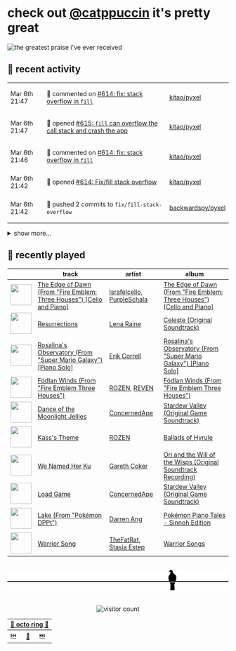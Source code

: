 # check out [@catppuccin](https://github.com/catppuccin) it's pretty great

![the greatest praise i've ever received](https://github.com/user-attachments/assets/ad888e4f-7a22-4eac-85a7-744eacd8eb46)

## 📅 recent activity

<!-- SCRIPT:REPLACE:GITHUB -->
<table>
<tbody>
<tr>
<td><span title='2025-03-06T21:47:45+00:00'>Mar 6th 21:47</span></td>
<td>

💬 commented on [#614: fix: stack overflow in `fill`](https://github.com/kitao/pyxel/pull/614)

</td>
<td>

[kitao/pyxel](https://github.com/kitao/pyxel)

</td>
</tr>
<tr>
<td><span title='2025-03-06T21:47:06+00:00'>Mar 6th 21:47</span></td>
<td>

📢 opened [#615: `fill` can overflow the call stack and crash the app](https://github.com/kitao/pyxel/issues/615)

</td>
<td>

[kitao/pyxel](https://github.com/kitao/pyxel)

</td>
</tr>
<tr>
<td><span title='2025-03-06T21:46:25+00:00'>Mar 6th 21:46</span></td>
<td>

💬 commented on [#614: fix: stack overflow in `fill`](https://github.com/kitao/pyxel/pull/614)

</td>
<td>

[kitao/pyxel](https://github.com/kitao/pyxel)

</td>
</tr>
<tr>
<td><span title='2025-03-06T21:42:49+00:00'>Mar 6th 21:42</span></td>
<td>

🚀 opened [#614: Fix/fill stack overflow](https://github.com/kitao/pyxel/pull/614)

</td>
<td>

[kitao/pyxel](https://github.com/kitao/pyxel)

</td>
</tr>
<tr>
<td><span title='2025-03-06T21:42:00+00:00'>Mar 6th 21:42</span></td>
<td>

🚢 pushed 2 commits to `fix/fill-stack-overflow`

</td>
<td>

[backwardspy/pyxel](https://github.com/backwardspy/pyxel)

</td>
</tr>
</tbody>
</table>

<details>
<summary>show more...</summary>
<table>
<tbody>
<tr>
<td><span title='2025-03-06T21:40:03+00:00'>Mar 6th 21:40</span></td>
<td>

🚢 pushed 2 commits to `fix/fill-stack-overflow`

</td>
<td>

[backwardspy/pyxel](https://github.com/backwardspy/pyxel)

</td>
</tr>
<tr>
<td><span title='2025-03-06T21:36:01+00:00'>Mar 6th 21:36</span></td>
<td>

🚢 pushed 1 commit to `fix/fill-stack-overflow`

</td>
<td>

[backwardspy/pyxel](https://github.com/backwardspy/pyxel)

</td>
</tr>
<tr>
<td><span title='2025-03-04T22:48:17+00:00'>Mar 4th 22:48</span></td>
<td>

⭐ starred a repository

</td>
<td>

[GarrettGunnell/Acerola-Compute](https://github.com/GarrettGunnell/Acerola-Compute)

</td>
</tr>
<tr>
<td><span title='2025-03-03T22:43:49+00:00'>Mar 3rd 22:43</span></td>
<td>

🎉 closed [#107: feat: auto-sync upstream palettes](https://github.com/catppuccin/python/pull/107)

</td>
<td>

[catppuccin/python](https://github.com/catppuccin/python)

</td>
</tr>
<tr>
<td><span title='2025-03-03T22:43:50+00:00'>Mar 3rd 22:43</span></td>
<td>

🚢 pushed 1 commit to `main`

</td>
<td>

[catppuccin/python](https://github.com/catppuccin/python)

</td>
</tr>
<tr>
<td><span title='2025-03-03T22:43:45+00:00'>Mar 3rd 22:43</span></td>
<td>

🔍 reviewed [#107: feat: auto-sync upstream palettes](https://github.com/catppuccin/python/pull/107)

</td>
<td>

[catppuccin/python](https://github.com/catppuccin/python)

</td>
</tr>
<tr>
<td><span title='2025-03-03T22:41:23+00:00'>Mar 3rd 22:41</span></td>
<td>

🚢 pushed 1 commit to `main`

</td>
<td>

[catppuccin/python](https://github.com/catppuccin/python)

</td>
</tr>
<tr>
<td><span title='2025-03-03T22:36:41+00:00'>Mar 3rd 22:36</span></td>
<td>

🚢 pushed 1 commit to `main`

</td>
<td>

[catppuccin/python](https://github.com/catppuccin/python)

</td>
</tr>
<tr>
<td><span title='2025-03-03T22:34:48+00:00'>Mar 3rd 22:34</span></td>
<td>

🚢 pushed 1 commit to `main`

</td>
<td>

[catppuccin/python](https://github.com/catppuccin/python)

</td>
</tr>
<tr>
<td><span title='2025-03-03T22:34:47+00:00'>Mar 3rd 22:34</span></td>
<td>

🎉 closed [#105: ci: add palette sync workflow](https://github.com/catppuccin/python/pull/105)

</td>
<td>

[catppuccin/python](https://github.com/catppuccin/python)

</td>
</tr>
<tr>
<td><span title='2025-03-03T21:22:08+00:00'>Mar 3rd 21:22</span></td>
<td>

🚀 opened [#105: ci: add palette sync workflow](https://github.com/catppuccin/python/pull/105)

</td>
<td>

[catppuccin/python](https://github.com/catppuccin/python)

</td>
</tr>
<tr>
<td><span title='2025-03-03T21:21:32+00:00'>Mar 3rd 21:21</span></td>
<td>

🚢 pushed 1 commit to `ci/palette-sync`

</td>
<td>

[catppuccin/python](https://github.com/catppuccin/python)

</td>
</tr>
<tr>
<td><span title='2025-03-03T21:20:33+00:00'>Mar 3rd 21:20</span></td>
<td>

🚢 pushed 1 commit to `ci/palette-sync`

</td>
<td>

[catppuccin/python](https://github.com/catppuccin/python)

</td>
</tr>
<tr>
<td><span title='2025-03-03T13:03:52+00:00'>Mar 3rd 13:03</span></td>
<td>

🚀 opened [#34: fix: set x bit on build script and enable "strict mode"](https://github.com/catppuccin/qbittorrent/pull/34)

</td>
<td>

[catppuccin/qbittorrent](https://github.com/catppuccin/qbittorrent)

</td>
</tr>
</tbody>
</table>
</details>
<!-- SCRIPT:REPLACE:GITHUB -->

## 🎵 recently played

<!-- SCRIPT:REPLACE:SPOTIFY -->
| | track | artist | album |
| - | - | - | - |
| <img src="https://i.scdn.co/image/ab67616d00004851aeb38855de92dc04f3d1eace" width="48" height="48"> | [The Edge of Dawn (From "Fire Emblem: Three Houses") [Cello and Piano]](https://open.spotify.com/track/1zSs2zCktkDo8fLB6ShG83) | [Israfelcello](https://open.spotify.com/artist/2LUusABHOLZxryUgXKvHEC), [PurpleSchala](https://open.spotify.com/artist/1vKcZvjKATZz5QOObxdxpN) | [The Edge of Dawn (From "Fire Emblem: Three Houses") [Cello and Piano]](https://open.spotify.com/track/1zSs2zCktkDo8fLB6ShG83) |
| <img src="https://i.scdn.co/image/ab67616d00004851b351fafcb334009c3216a039" width="48" height="48"> | [Resurrections](https://open.spotify.com/track/3flQv4DNGg31Ic4vBv45Tj) | [Lena Raine](https://open.spotify.com/artist/3Ww8GMbCDMAGwJJ2hd7z7z) | [Celeste (Original Soundtrack)](https://open.spotify.com/track/3flQv4DNGg31Ic4vBv45Tj) |
| <img src="https://i.scdn.co/image/ab67616d000048512561472e118b5440ebbdf884" width="48" height="48"> | [Rosalina's Observatory (From "Super Mario Galaxy") [Piano Solo]](https://open.spotify.com/track/4jxWnGsQz7XgvDKvAqPkgn) | [Erik Correll](https://open.spotify.com/artist/4LtoFcZNN81y18eWaXLJBk) | [Rosalina's Observatory (From "Super Mario Galaxy") [Piano Solo]](https://open.spotify.com/track/4jxWnGsQz7XgvDKvAqPkgn) |
| <img src="https://i.scdn.co/image/ab67616d000048511fe983975db85cbc9582e12c" width="48" height="48"> | [Fódlan Winds (From "Fire Emblem Three Houses")](https://open.spotify.com/track/18iv3wDwKkZPUFdwbVJCrf) | [ROZEN](https://open.spotify.com/artist/1uca08INg3Te4jR7g1khYN), [REVEN](https://open.spotify.com/artist/0HkAo9ToUOTrxpWDaP5r2L) | [Fódlan Winds (From "Fire Emblem Three Houses")](https://open.spotify.com/track/18iv3wDwKkZPUFdwbVJCrf) |
| <img src="https://i.scdn.co/image/ab67616d000048519f31553286bd249a902b50d4" width="48" height="48"> | [Dance of the Moonlight Jellies](https://open.spotify.com/track/1qHX3JQefKOvy64bIWEAhS) | [ConcernedApe](https://open.spotify.com/artist/2PqkSKtPxs112KDZdRXGO2) | [Stardew Valley (Original Game Soundtrack)](https://open.spotify.com/track/1qHX3JQefKOvy64bIWEAhS) |
| <img src="https://i.scdn.co/image/ab67616d00004851826bb8027b667ca05e120261" width="48" height="48"> | [Kass's Theme](https://open.spotify.com/track/5XZcXfoS6IAiErcvGT2qhx) | [ROZEN](https://open.spotify.com/artist/1uca08INg3Te4jR7g1khYN) | [Ballads of Hyrule](https://open.spotify.com/track/5XZcXfoS6IAiErcvGT2qhx) |
| <img src="https://i.scdn.co/image/ab67616d00004851c20c278a68424850767e4d9e" width="48" height="48"> | [We Named Her Ku](https://open.spotify.com/track/0Lw2KPwXMK2zP96WVpcFYu) | [Gareth Coker](https://open.spotify.com/artist/1I9Hqy4QnMyVhZwRM2r41B) | [Ori and the Will of the Wisps (Original Soundtrack Recording)](https://open.spotify.com/track/0Lw2KPwXMK2zP96WVpcFYu) |
| <img src="https://i.scdn.co/image/ab67616d000048519f31553286bd249a902b50d4" width="48" height="48"> | [Load Game](https://open.spotify.com/track/1gV9OJvxp4aWC2V50HGwzG) | [ConcernedApe](https://open.spotify.com/artist/2PqkSKtPxs112KDZdRXGO2) | [Stardew Valley (Original Game Soundtrack)](https://open.spotify.com/track/1gV9OJvxp4aWC2V50HGwzG) |
| <img src="https://i.scdn.co/image/ab67616d00004851a57fbf5293f8d0e041991ed6" width="48" height="48"> | [Lake (From "Pokémon DPPt")](https://open.spotify.com/track/2iy7acAvg8SxlMyPuYgX4J) | [Darren Ang](https://open.spotify.com/artist/7mP6pLp0xrXIeip5bSkaJ5) | [Pokémon Piano Tales - Sinnoh Edition](https://open.spotify.com/track/2iy7acAvg8SxlMyPuYgX4J) |
| <img src="https://i.scdn.co/image/ab67616d00004851dc85ffa200d277e11d83473c" width="48" height="48"> | [Warrior Song](https://open.spotify.com/track/4Tsy1Bpa8j1LIh5Pyt0xSq) | [TheFatRat](https://open.spotify.com/artist/3OKg7YbOIatODzkRIbLJR4), [Stasia Estep](https://open.spotify.com/artist/5tQxiFKmOCwvqUlIbAiFkQ) | [Warrior Songs](https://open.spotify.com/track/4Tsy1Bpa8j1LIh5Pyt0xSq) |

<!-- SCRIPT:REPLACE:SPOTIFY -->

<br>

<div align="center">

<picture>
    <source media="(prefers-color-scheme: light)" srcset="assets/pigeon-light.svg">
    <source media="(prefers-color-scheme: dark)" srcset="assets/pigeon-dark.svg">
    <img alt="pigeon sitting on a wire" src="assets/pigeon-light.svg">
</picture>

<br>
<br>

![visitor count](https://profile-counter.glitch.me/backwardspy/count.svg)

<table>
    <thead>
        <th colspan="3"><a href="https://octo-ring.com">🐙 octo ring 🐙</a></th>
    </thead>
    <tbody>
        <td><a href="https://octo-ring.com/p/backwardspy/prev">⏮️</a></td>
        <td><a href="https://octo-ring.com/p/backwardspy/random">🔀</a></td>
        <td><a href="https://octo-ring.com/p/backwardspy/next">⏭️</a></td>
    </tbody>
</table>

</div>
